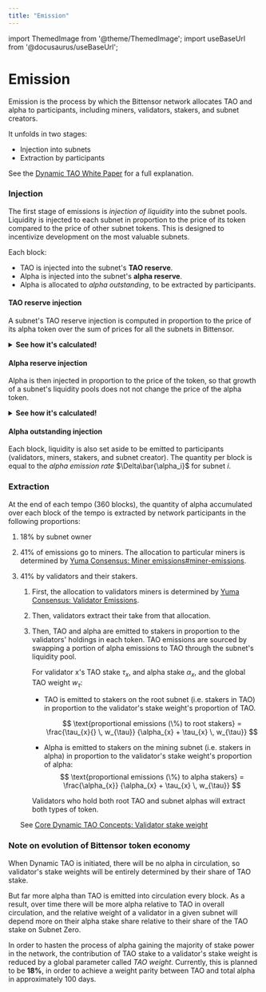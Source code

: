 ```yaml
---
title: "Emission"
---
```


import ThemedImage from '@theme/ThemedImage';
import useBaseUrl from '@docusaurus/useBaseUrl';

# Emission

Emission is the process by which the Bittensor network allocates TAO and alpha to participants, including miners, validators, stakers, and subnet creators.

It unfolds in two stages:

- Injection into subnets
- Extraction by participants

See the [Dynamic TAO White Paper](https://drive.google.com/file/d/1vkuxOFPJyUyoY6dQzfIWwZm2_XL3AEOx/view) for a full explanation.

### Injection

The first stage of emissions is _injection of liquidity_ into the subnet pools. Liquidity is injected to each subnet in proportion to the price of its token compared to the price of other subnet tokens. This is designed to incentivize development on the most valuable subnets.

Each block:

- TAO is injected into the subnet's **TAO reserve**.
- Alpha is injected into the subnet's **alpha reserve**.
- Alpha is allocated to _alpha outstanding_, to be extracted by participants.

#### TAO reserve injection

A subnet's TAO reserve injection is computed in proportion to the price of its alpha token over the sum of prices for all the subnets in Bittensor.

<details>
  <summary><strong>See how it's calculated!</strong></summary>

    Given set $\mathbb{S}$ of all subnets, and a total per block TAO emission $\Delta\bar{\tau}$, which begins at 1 TAO and follows a halving schedule, TAO emission $\Delta\tau_i$ to subnet $i$ with price $p_i$ is:

    $$
    \Delta\tau_i = \Delta\bar{\tau} \times
    \frac
      {p_i}
      {\sum_{j \in \mathbb{S}}
    \bigl(p_j)}
    $$

</details>

#### Alpha reserve injection

Alpha is then injected in proportion to the price of the token, so that growth of a subnet's liquidity pools does not not change the price of the alpha token.

<details>
  <summary><strong>See how it's calculated!</strong></summary>

Recall that token price for a subnet is its TAO in reserve divided by its alpha reserve:

$$
p_i  = \frac
                  {\tau_i}
                  {\alpha_i}
$$

So in order to inject alpha without changing the price, it should follow:

$$
\Delta\alpha_i = \frac
                  {\Delta\tau_i}
                  {p_i}
$$

When we fill in this equation with the previous formula for $\Delta\tau_i$, the price $p_i$ is cancelled out of the equation, yielding:

$$
\Delta\alpha_i =
  \frac
    {\Delta\bar{\tau}}
    {\sum_{j \in \mathbb{S}}
  \bigl(p_j)}
$$

However, alpha injection is also capped at 1 by the algorithm, to prevent runaway inflation. Therefore, with cap or _alpha emission rate_ $\Delta\bar{\alpha_i}$, emission $\Delta\alpha_i$ to subnet $i$ is:

$$
\Delta\alpha_i = \min\left\{
  \frac
    {\Delta\bar{\tau}}
    {\sum_{j \in \mathbb{S}}
  \bigl(p_j)},
  \Delta\bar{\alpha_i} \right\}
$$

The cap or _alpha emission rate_ $\Delta\bar{\alpha_i}$ for subnet $i$, starts at 1 and follows a halving schedule identical to that of TAO, beginning when subnet $i$ is created.

</details>

#### Alpha outstanding injection

Each block, liquidity is also set aside to be emitted to participants (validators, miners, stakers, and subnet creator). The quantity per block is equal to the _alpha emission rate_ $\Delta\bar{\alpha_i}$ for subnet $i$.

### Extraction

At the end of each tempo (360 blocks), the quantity of alpha accumulated over each block of the tempo is extracted by network participants in the following proportions:

1. 18% by subnet owner
1. 41% of emissions go to miners. The allocation to particular miners is determined by [Yuma Consensus: Miner emissions#miner-emissions](./yuma-consensus).
1. 41% by validators and their stakers.

   1. First, the allocation to validators miners is determined by [Yuma Consensus: Validator Emissions](./yuma-consensus#validator-emissions).
   1. Then, validators extract their take from that allocation.
   1. Then, TAO and alpha are emitted to stakers in proportion to the validators' holdings in each token. TAO emissions are sourced by swapping a portion of alpha emissions to TAO through the subnet's liquidity pool.

      For validator x's TAO stake $\tau_x$, and alpha stake $\alpha_x$, and the global TAO weight $w_{\tau}$:

      - TAO is emitted to stakers on the root subnet (i.e. stakers in TAO) in proportion to the validator's stake weight's proportion of TAO.

        $$
        \text{proportional emissions (\%) to root stakers}
        = \frac{\tau_{x}{} \, w_{\tau}}
               {\alpha_{x} + \tau_{x} \, w_{\tau}}
        $$

      - Alpha is emitted to stakers on the mining subnet (i.e. stakers in alpha) in proportion to the validator's stake weight's proportion of alpha:
        $$
        \text{proportional emissions (\%) to alpha stakers}
        = \frac{\alpha_{x}}
               {\alpha_{x} + \tau_{x} \, w_{\tau}}
        $$

      Validators who hold both root TAO and subnet alphas will extract both types of token.

   See [Core Dynamic TAO Concepts: Validator stake weight](../subnets/understanding-subnets#validator-stake-weight)

### Note on evolution of Bittensor token economy

When Dynamic TAO is initiated, there will be no alpha in circulation, so validator's stake weights will be entirely determined by their share of TAO stake.

But far more alpha than TAO is emitted into circulation every block. As a result, over time there will be more alpha relative to TAO in overall circulation, and the relative weight of a validator in a given subnet will depend more on their alpha stake share relative to their share of the TAO stake on Subnet Zero.

In order to hasten the process of alpha gaining the majority of stake power in the network, the contribution of TAO stake to a validator's stake weight is reduced by a global parameter called _TAO weight_. Currently, this is planned to be **18%**, in order to achieve a weight parity between TAO and total alpha in approximately 100 days.

<center>
<ThemedImage
alt="Curves"
sources={{
    light: useBaseUrl('/img/docs/dynamic-tao/curves.png'),
    dark: useBaseUrl('/img/docs/dynamic-tao/curves.png'),
  }}
style={{width: 650}}
/>
</center>

<br />
